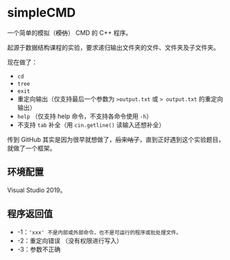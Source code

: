 # simpleCMD

一个简单的模拟（~~模仿~~） CMD 的 C++ 程序。

起源于数据结构课程的实验，要求递归输出文件夹的文件、文件夹及子文件夹。

现在做了：

* `cd`
* `tree`
* `exit`
* 重定向输出（仅支持最后一个参数为 `>output.txt` 或 `> output.txt` 的重定向输出）
* `help` （仅支持 help 命令，不支持各命令使用 `-h`）
* 不支持 `tab` 补全（用 `cin.getline()` 读输入还想补全）

传到 GitHub 其实是因为很早就想做了，~~后来咕了~~，直到正好遇到这个实验题目，就做了一个框架。

## 环境配置

Visual Studio 2019。

## 程序返回值

* -1：`'xxx' 不是内部或外部命令，也不是可运行的程序或批处理文件。`
* -2：重定向错误 （没有权限进行写入）
* -3：参数不正确
